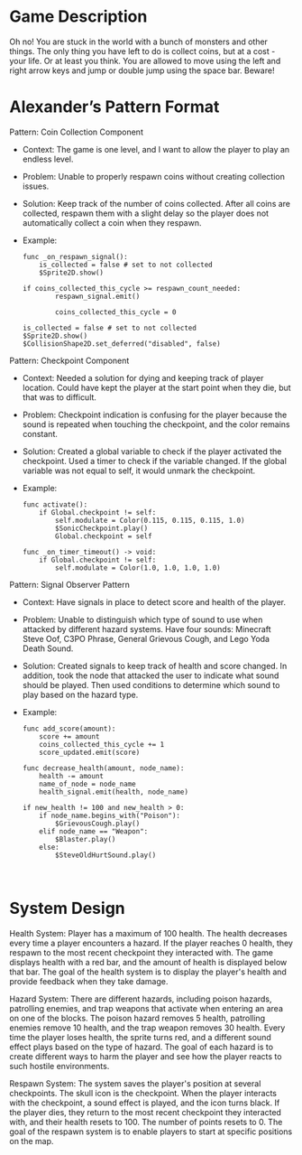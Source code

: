 # Game Description
Oh no! You are stuck in the world with a bunch of monsters and other things. The only thing you have left to do is collect coins, but at a cost - your life. Or at least you think. You are allowed to move using the left and right arrow keys and jump or double jump using the space bar. Beware!

# Alexander’s Pattern Format

Pattern: Coin Collection Component
-	Context: The game is one level, and I want to allow the player to play an endless level.
-	Problem: Unable to properly respawn coins without creating collection issues.
-	Solution: Keep track of the number of coins collected. After all coins are collected, respawn them with a slight delay so the player does not automatically collect a coin when they respawn. 
-	Example:

        func _on_respawn_signal():
            is_collected = false # set to not collected
            $Sprite2D.show()
            
        if coins_collected_this_cycle >= respawn_count_needed:
                respawn_signal.emit()
                
                coins_collected_this_cycle = 0	
        
        is_collected = false # set to not collected
        $Sprite2D.show()
        $CollisionShape2D.set_deferred("disabled", false) 

Pattern: Checkpoint Component
-	Context: Needed a solution for dying and keeping track of player location. Could have kept the player at the start point when they die, but that was to difficult.
-	Problem: Checkpoint indication is confusing for the player because the sound is repeated when touching the checkpoint, and the color remains constant.
-	Solution: Created a global variable to check if the player activated the checkpoint. Used a timer to check if the variable changed. If the global variable was not equal to self, it would unmark the checkpoint.
-	Example:

        func activate():
            if Global.checkpoint != self:
                self.modulate = Color(0.115, 0.115, 0.115, 1.0)
                $SonicCheckpoint.play()
                Global.checkpoint = self

        func _on_timer_timeout() -> void:
            if Global.checkpoint != self: 
                self.modulate = Color(1.0, 1.0, 1.0, 1.0)

Pattern: Signal Observer Pattern
-	Context: Have signals in place to detect score and health of the player.
-	Problem: Unable to distinguish which type of sound to use when attacked by different hazard systems. Have four sounds: Minecraft Steve Oof, C3PO Phrase, General Grievous Cough, and Lego Yoda Death Sound.
-	Solution: Created signals to keep track of health and score changed. In addition, took the node that attacked the user to indicate what sound should be played. Then used conditions to determine which sound to play based on the hazard type. 
-	Example:

        func add_score(amount):
            score += amount
            coins_collected_this_cycle += 1
            score_updated.emit(score)

        func decrease_health(amount, node_name):
            health -= amount
            name_of_node = node_name
            health_signal.emit(health, node_name)

        if new_health != 100 and new_health > 0: 
            if node_name.begins_with("Poison"):
                $GrievousCough.play()
            elif node_name == "Weapon":
                $Blaster.play()
            else:
                $SteveOldHurtSound.play()
 
# System Design

Health System: Player has a maximum of 100 health. The health decreases every time a player encounters a hazard. If the player reaches 0 health, they respawn to the most recent checkpoint they interacted with. The game displays health with a red bar, and the amount of health is displayed below that bar. The goal of the health system is to display the player's health and provide feedback when they take damage.

Hazard System: There are different hazards, including poison hazards, patrolling enemies, and trap weapons that activate when entering an area on one of the blocks. The poison hazard removes 5 health, patrolling enemies remove 10 health, and the trap weapon removes 30 health. Every time the player loses health, the sprite turns red, and a different sound effect plays based on the type of hazard. The goal of each hazard is to create different ways to harm the player and see how the player reacts to such hostile environments.

Respawn System: The system saves the player's position at several checkpoints. The skull icon is the checkpoint. When the player interacts with the checkpoint, a sound effect is played, and the icon turns black. If the player dies, they return to the most recent checkpoint they interacted with, and their health resets to 100. The number of points resets to 0. The goal of the respawn system is to enable players to start at specific positions on the map.
